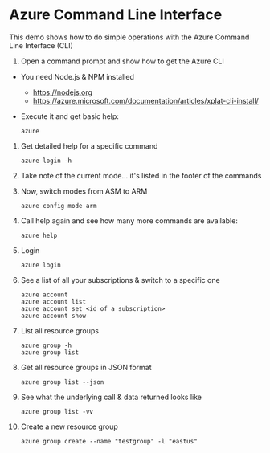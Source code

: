 # Azure Command Line Interface

This demo shows how to do simple operations with the Azure Command Line Interface (CLI)

1. Open a command prompt and show how to get the Azure CLI
  - You need Node.js & NPM installed
    - https://nodejs.org
    - https://azure.microsoft.com/documentation/articles/xplat-cli-install/
  - Execute it and get basic help:

    ```shell
    azure
    ```

1. Get detailed help for a specific command

    ```shell
    azure login -h
    ```

1. Take note of the current mode... it's listed in the footer of the commands
1. Now, switch modes from ASM to ARM

    ```shell
    azure config mode arm
    ```

1. Call help again and see how many more commands are available:

    ```shell
    azure help
    ```

1. Login

    ````shell
    azure login
    ````

1. See a list of all your subscriptions & switch to a specific one

    ````shell
    azure account
    azure account list
    azure account set <id of a subscription>
    azure account show
    ````

1. List all resource groups

    ````shell
    azure group -h
    azure group list
    ````

1. Get all resource groups in JSON format

    ````shell
    azure group list --json
    ````

1. See what the underlying call & data returned looks like

    ````shell
    azure group list -vv
    ````

1. Create a new resource group

    ````shell
    azure group create --name "testgroup" -l "eastus"
    ````